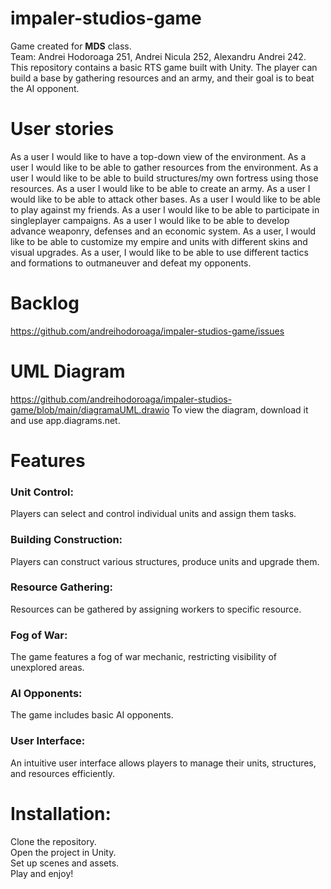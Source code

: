 # impaler-studios-game
Game created for <b>MDS</b> class. <br />
Team: Andrei Hodoroaga 251, Andrei Nicula 252, Alexandru Andrei 242.
This repository contains a basic RTS game built with Unity. The player can build a base by gathering resources and an army, and their goal is to beat the AI opponent.

# User stories
As a user I would like to have a top-down view of the environment.
As a user I would like to be able to gather resources from the environment.
As a user I would like to be able to build structures/my own fortress using those resources.
As a user I would like to be able to create an army.
As a user I would like to be able to attack other bases.
As a user I would like to be able to play against my friends.
As a user I would like to be able to participate in singleplayer campaigns.
As a user I would like to be able to develop advance weaponry, defenses and an economic system.
As a user, I would like to be able to customize my empire and units with different skins and visual upgrades.
As a user, I would like to be able to use different tactics and formations to outmaneuver and defeat my opponents.

# Backlog
https://github.com/andreihodoroaga/impaler-studios-game/issues

# UML Diagram
https://github.com/andreihodoroaga/impaler-studios-game/blob/main/diagramaUML.drawio
To view the diagram, download it and use app.diagrams.net.

# Features
### Unit Control: <br/>
Players can select and control individual units and assign them tasks. 
### Building Construction: <br/>
Players can construct various structures, produce units and upgrade them. <br>
### Resource Gathering: <br>
Resources can be gathered by assigning workers to specific resource.<br>
### Fog of War: <br>
The game features a fog of war mechanic, restricting visibility of unexplored areas.<br>
### AI Opponents: <br>
The game includes basic AI opponents.<br>
### User Interface: <br>
An intuitive user interface allows players to manage their units, structures, and resources efficiently.<br>
# Installation:
Clone the repository. <br>
Open the project in Unity.<br>
Set up scenes and assets.<br>
Play and enjoy!
